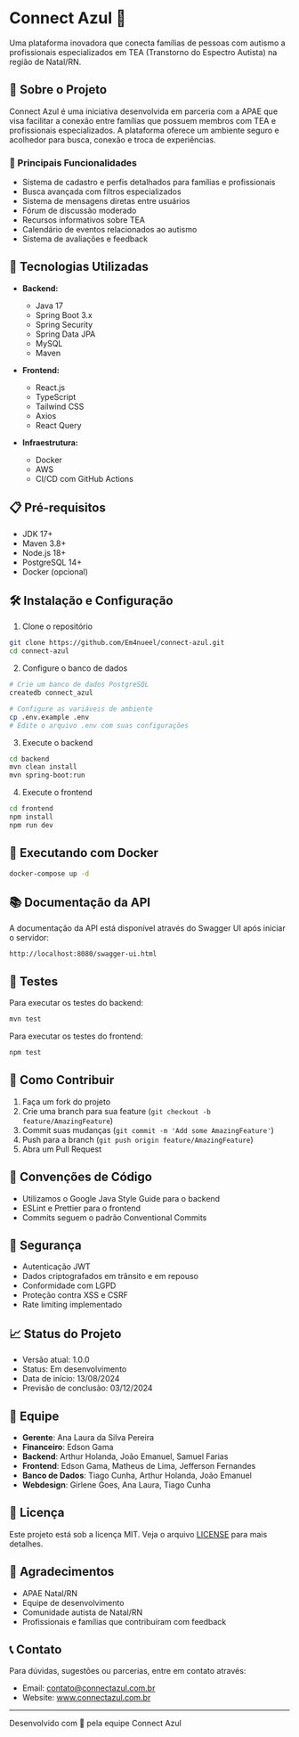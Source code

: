 # Connect Azul 🌟

Uma plataforma inovadora que conecta famílias de pessoas com autismo a profissionais especializados em TEA (Transtorno do Espectro Autista) na região de Natal/RN.

## 🎯 Sobre o Projeto

Connect Azul é uma iniciativa desenvolvida em parceria com a APAE que visa facilitar a conexão entre famílias que possuem membros com TEA e profissionais especializados. A plataforma oferece um ambiente seguro e acolhedor para busca, conexão e troca de experiências.

### 🌟 Principais Funcionalidades

- Sistema de cadastro e perfis detalhados para famílias e profissionais
- Busca avançada com filtros especializados
- Sistema de mensagens diretas entre usuários
- Fórum de discussão moderado
- Recursos informativos sobre TEA
- Calendário de eventos relacionados ao autismo
- Sistema de avaliações e feedback

## 🚀 Tecnologias Utilizadas

- **Backend:**
  - Java 17
  - Spring Boot 3.x
  - Spring Security
  - Spring Data JPA
  - MySQL
  - Maven

- **Frontend:**
  - React.js
  - TypeScript
  - Tailwind CSS
  - Axios
  - React Query

- **Infraestrutura:**
  - Docker
  - AWS
  - CI/CD com GitHub Actions

## 📋 Pré-requisitos

- JDK 17+
- Maven 3.8+
- Node.js 18+
- PostgreSQL 14+
- Docker (opcional)

## 🛠️ Instalação e Configuração

1. Clone o repositório
```bash
git clone https://github.com/Em4nueel/connect-azul.git
cd connect-azul
```

2. Configure o banco de dados
```bash
# Crie um banco de dados PostgreSQL
createdb connect_azul

# Configure as variáveis de ambiente
cp .env.example .env
# Edite o arquivo .env com suas configurações
```

3. Execute o backend
```bash
cd backend
mvn clean install
mvn spring-boot:run
```

4. Execute o frontend
```bash
cd frontend
npm install
npm run dev
```

## 🐳 Executando com Docker

```bash
docker-compose up -d
```

## 📚 Documentação da API

A documentação da API está disponível através do Swagger UI após iniciar o servidor:
```
http://localhost:8080/swagger-ui.html
```

## 🧪 Testes

Para executar os testes do backend:
```bash
mvn test
```

Para executar os testes do frontend:
```bash
npm test
```

## 🤝 Como Contribuir

1. Faça um fork do projeto
2. Crie uma branch para sua feature (`git checkout -b feature/AmazingFeature`)
3. Commit suas mudanças (`git commit -m 'Add some AmazingFeature'`)
4. Push para a branch (`git push origin feature/AmazingFeature`)
5. Abra um Pull Request

## 📝 Convenções de Código

- Utilizamos o Google Java Style Guide para o backend
- ESLint e Prettier para o frontend
- Commits seguem o padrão Conventional Commits

## 🔐 Segurança

- Autenticação JWT
- Dados criptografados em trânsito e em repouso
- Conformidade com LGPD
- Proteção contra XSS e CSRF
- Rate limiting implementado

## 📈 Status do Projeto

- Versão atual: 1.0.0
- Status: Em desenvolvimento
- Data de início: 13/08/2024
- Previsão de conclusão: 03/12/2024

## 👥 Equipe

- **Gerente**: Ana Laura da Silva Pereira
- **Financeiro**: Edson Gama
- **Backend**: Arthur Holanda, João Emanuel, Samuel Farias
- **Frontend**: Edson Gama, Matheus de Lima, Jefferson Fernandes
- **Banco de Dados**: Tiago Cunha, Arthur Holanda, João Emanuel
- **Webdesign**: Girlene Goes, Ana Laura, Tiago Cunha

## 📄 Licença

Este projeto está sob a licença MIT. Veja o arquivo [LICENSE](LICENSE) para mais detalhes.

## 🙏 Agradecimentos

- APAE Natal/RN
- Equipe de desenvolvimento
- Comunidade autista de Natal/RN
- Profissionais e famílias que contribuíram com feedback

## 📞 Contato

Para dúvidas, sugestões ou parcerias, entre em contato através:
- Email: contato@connectazul.com.br
- Website: www.connectazul.com.br

---
Desenvolvido com 💙 pela equipe Connect Azul
